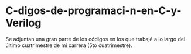 # C-digos-de-programaci-n-en-C-y-Verilog
Se adjuntan una gran parte de los códigos en los que trabajé a lo largo del último cuatrimestre de mi carrera (5to cuatrimestre).
